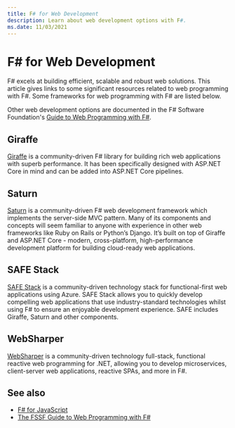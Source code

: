 ```yaml
---
title: F# for Web Development
description: Learn about web development options with F#.
ms.date: 11/03/2021
---
```

# F# for Web Development

F# excels at building efficient, scalable and robust web solutions. This article gives links to some significant resources related to web programming with F#. Some frameworks for web programming with F# are listed below.

Other web development options are documented in the F# Software Foundation's [Guide to Web Programming with F#](https://fsharp.org/guides/web).

## Giraffe

[Giraffe](https://safe-stack.github.io/) is a community-driven F# library for building rich web applications with superb performance. It has been specifically designed with ASP.NET Core in mind and can be added into ASP.NET Core pipelines.

## Saturn

[Saturn](https://saturnframework.org/) is a community-driven F# web development framework which implements the server-side MVC pattern. Many of its components and concepts will seem familiar to anyone with experience in other web frameworks like Ruby on Rails or Python’s Django. It’s built on top of Giraffe and ASP.NET Core - modern, cross-platform, high-performance development platform for building cloud-ready web applications.

## SAFE Stack

[SAFE Stack](https://safe-stack.github.io/) is a community-driven technology stack for functional-first web applications using Azure. SAFE Stack allows you to quickly develop compelling web applications that use industry-standard technologies whilst using F# to ensure an enjoyable development experience. SAFE includes Giraffe, Saturn and other components.

## WebSharper

[WebSharper](https://github.com/dotnet-websharper/core) is a community-driven technology full-stack, functional reactive web programming for .NET, allowing you to develop microservices, client-server web applications, reactive SPAs, and more in F#.

## See also

- [F# for JavaScript](../tools/javascript.md)
- [The FSSF Guide to Web Programming with F#](https://fsharp.org/guides/web/)
